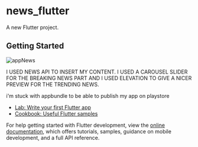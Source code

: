 # news_flutter

A new Flutter project.

## Getting Started

![appNews](https://github.com/FrenchCodingMan/news_flutter/assets/159005995/f5447d1c-352e-4ed0-9e13-a7a49ddf8870)

I USED NEWS API TO INSERT MY CONTENT.
I USED A CAROUSEL SLIDER FOR THE BREAKING NEWS PART AND 
I USED ELEVATION TO GIVE A NICER PREVIEW FOR THE TRENDING NEWS.

i'm stuck with appbundle to be able to publish my app on playstore

- [Lab: Write your first Flutter app](https://docs.flutter.dev/get-started/codelab)
- [Cookbook: Useful Flutter samples](https://docs.flutter.dev/cookbook)

For help getting started with Flutter development, view the
[online documentation](https://docs.flutter.dev/), which offers tutorials,
samples, guidance on mobile development, and a full API reference.
